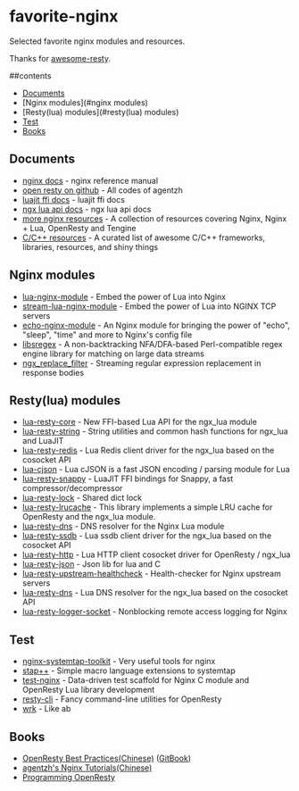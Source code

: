 # favorite-nginx
Selected favorite nginx modules and resources.

Thanks for [awesome-resty](https://github.com/bungle/awesome-resty).

##contents
* [Documents](#documents)
* [Nginx modules](#nginx modules)
* [Resty(lua) modules](#resty(lua) modules)
* [Test](#test)
* [Books](#books)


## Documents
* [nginx docs](http://nginx.org/en/docs/) - nginx reference manual
* [open resty on github](https://github.com/openresty) - All codes of agentzh
* [luajit ffi docs](http://luajit.org/ext_ffi.html) - luajit ffi docs
* [ngx lua api docs](https://github.com/openresty/lua-nginx-module/#nginx-api-for-lua) - ngx lua api docs
* [more nginx resources](https://github.com/fcambus/nginx-resources) - A collection of resources covering Nginx, Nginx + Lua, OpenResty and Tengine
* [C/C++ resources](https://github.com/fffaraz/awesome-cpp) - A curated list of awesome C/C++ frameworks, libraries, resources, and shiny things

## Nginx modules
* [lua-nginx-module](https://github.com/openresty/lua-nginx-module) - Embed the power of Lua into Nginx
* [stream-lua-nginx-module](https://github.com/openresty/stream-lua-nginx-module) - Embed the power of Lua into NGINX TCP servers
* [echo-nginx-module](https://github.com/openresty/echo-nginx-module) - An Nginx module for bringing the power of "echo", "sleep", "time" and more to Nginx's config file
* [libsregex](https://github.com/openresty/sregex) -  A non-backtracking NFA/DFA-based Perl-compatible regex engine library for matching on large data streams
* [ngx_replace_filter](https://github.com/openresty/replace-filter-nginx-module) - Streaming regular expression replacement in response bodies

## Resty(lua) modules
* [lua-resty-core](https://github.com/openresty/lua-resty-core) - New FFI-based Lua API for the ngx_lua module
* [lua-resty-string](https://github.com/openresty/lua-resty-string) - String utilities and common hash functions for ngx_lua and LuaJIT
* [lua-resty-redis](https://github.com/openresty/lua-resty-redis) - Lua Redis client driver for the ngx_lua based on the cosocket API
* [lua-cjson](https://github.com/openresty/lua-cjson) - Lua cJSON is a fast JSON encoding / parsing module for Lua
* [lua-resty-snappy](https://github.com/bungle/lua-resty-snappy) - LuaJIT FFI bindings for Snappy, a fast compressor/decompressor
* [lua-resty-lock](https://github.com/openresty/lua-resty-lock) - Shared dict lock
* [lua-resty-lrucache](https://github.com/openresty/lua-resty-lrucache) - This library implements a simple LRU cache for OpenResty and the ngx_lua module.
* [lua-resty-dns](https://github.com/openresty/lua-resty-dns) - DNS resolver for the Nginx Lua module
* [lua-resty-ssdb](https://github.com/LazyZhu/lua-resty-ssdb) - Lua ssdb client driver for the ngx_lua based on the cosocket API
* [lua-resty-http](https://github.com/pintsized/lua-resty-http) - Lua HTTP client cosocket driver for OpenResty / ngx_lua
* [lua-resty-json](https://github.com/cloudflare/lua-resty-json) - Json lib for lua and C
* [lua-resty-upstream-healthcheck](https://github.com/openresty/lua-resty-upstream-healthcheck) - Health-checker for Nginx upstream servers
* [lua-resty-dns](https://github.com/openresty/lua-resty-dns) - Lua DNS resolver for the ngx_lua based on the cosocket API
* [lua-resty-logger-socket](https://github.com/cloudflare/lua-resty-logger-socket) - Nonblocking remote access logging for Nginx
 
## Test
* [nginx-systemtap-toolkit](https://github.com/openresty/nginx-systemtap-toolkit) - Very useful tools for nginx
* [stap++](https://github.com/openresty/stapxx) - Simple macro language extensions to systemtap
* [test-nginx](https://github.com/openresty/test-nginx) - Data-driven test scaffold for Nginx C module and OpenResty Lua library development
* [resty-cli](https://github.com/openresty/resty-cli) - Fancy command-line utilities for OpenResty 
* [wrk](https://github.com/wg/wrk) - Like ab

## Books
* [OpenResty Best Practices(Chinese)](https://github.com/moonbingbing/openresty-best-practices) ([GitBook](https://www.gitbook.com/book/moonbingbing/openresty-best-practices/details))
* [agentzh's Nginx Tutorials(Chinese)](https://github.com/openresty/nginx-tutorials/tree/master/zh-cn)
* [Programming OpenResty](https://github.com/openresty/programming-openresty)


